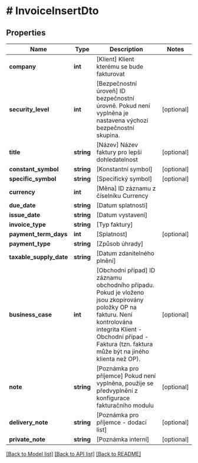 # # InvoiceInsertDto

## Properties

Name | Type | Description | Notes
------------ | ------------- | ------------- | -------------
**company** | **int** | [Klient] Klient kterému se bude fakturovat |
**security_level** | **int** | [Bezpečnostní úroveň] ID bezpečnostní úrovně. Pokud není vyplněna je nastavena výchozí bezpečnostní skupina. | [optional]
**title** | **string** | [Název] Název faktury pro lepší dohledatelnost | [optional]
**constant_symbol** | **string** | [Konstantní symbol] | [optional]
**specific_symbol** | **string** | [Specifický symbol] | [optional]
**currency** | **int** | [Měna] ID záznamu z číselníku Currency |
**due_date** | **string** | [Datum splatnosti] |
**issue_date** | **string** | [Datum vystavení] |
**invoice_type** | **string** | [Typ faktury] |
**payment_term_days** | **int** | [Splatnost] | [optional]
**payment_type** | **string** | [Způsob úhrady] |
**taxable_supply_date** | **string** | [Datum zdanitelného plnění] |
**business_case** | **int** | [Obchodní případ] ID záznamu obchodního případu. Pokud je vloženo jsou zkopírovány položky OP na fakturu. Není kontrolována integrita Klient - Obchodní případ - Faktura (tzn. faktura může být na jiného klienta než OP). | [optional]
**note** | **string** | [Poznámka pro příjemce] Pokud není vyplněna, použije se předvyplnění z konfigurace fakturačního modulu | [optional]
**delivery_note** | **string** | [Poznámka pro příjemce - dodací list] | [optional]
**private_note** | **string** | [Poznámka interní] | [optional]

[[Back to Model list]](../../README.md#models) [[Back to API list]](../../README.md#endpoints) [[Back to README]](../../README.md)
